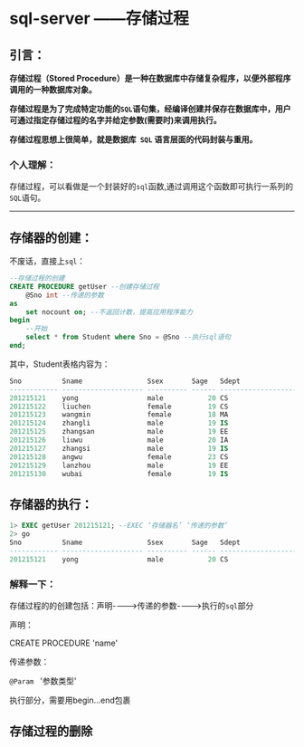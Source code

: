# sql-server ——存储过程

## 引言：

**存储过程（Stored Procedure）是一种在数据库中存储复杂程序，以便外部程序调用的一种数据库对象。**

**存储过程是为了完成特定功能的`SQL`语句集，经编译创建并保存在数据库中，用户可通过指定存储过程的名字并给定参数(需要时)来调用执行。**

**存储过程思想上很简单，就是数据库` SQL` 语言层面的代码封装与重用。**

### 个人理解：

存储过程，可以看做是一个封装好的`sql`函数,通过调用这个函数即可执行一系列的`SQL`语句。

--------------------------

## 存储器的创建：

不废话，直接上`sql`：

```sql
--存储过程的创建
CREATE PROCEDURE getUser --创建存储过程
    @Sno int --传递的参数
as
    set nocount on; --不返回计数，提高应用程序能力
begin
    --开始
    select * from Student where Sno = @Sno --执行sql语句
end;
```

其中，Student表格内容为：

```sql
Sno          Sname                Ssex       Sage   Sdept               
------------ -------------------- ---------- ------ --------------------
201215121    yong                 male           20 CS                  
201215122    liuchen              female         19 CS                  
201215123    wangmin              female         18 MA                  
201215124    zhangli              male           19 IS                  
201215125    zhangsan             male           19 EE                  
201215126    liuwu                male           20 IA                  
201215127    zhangsi              male           19 IS                  
201215128    angwu                female         23 CS                  
201215129    lanzhou              male           19 EE                  
201215130    wubai                female         19 IS                  
```

## 存储器的执行：

```sql
1> EXEC getUser 201215121; --EXEC ‘存储器名’ ‘传递的参数’
2> go
Sno          Sname                Ssex       Sage   Sdept               
------------ -------------------- ---------- ------ --------------------
201215121    yong                 male           20 CS                  
```



### 解释一下：

存储过程的的创建包括：声明---->传递的参数---->执行的`sql`部分

声明：

CREATE PROCEDURE 'name'

传递参数：

`@Param `  '参数类型'

执行部分，需要用begin...end包裹

## 存储过程的删除

